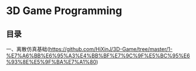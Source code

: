 # 3D Game Programming

## 目录

一、离散仿真基础(https://github.com/HiXinJ/3D-Game/tree/master/1-%E7%A6%BB%E6%95%A3%E4%BB%BF%E7%9C%9F%E5%BC%95%E6%93%8E%E5%9F%BA%E7%A1%80)
